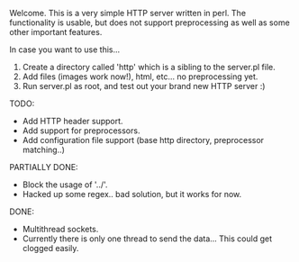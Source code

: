 Welcome. This is a very simple HTTP server written in perl.
The functionality is usable, but does not support preprocessing as well as some other important features.

In case you want to use this...

1. Create a directory called 'http' which is a sibling to the server.pl file.
2. Add files (images work now!), html, etc... no preprocessing yet.
3. Run server.pl as root, and test out your brand new HTTP server :)

TODO:

- Add HTTP header support.
- Add support for preprocessors.
- Add configuration file support (base http directory, preprocessor matching..)

PARTIALLY DONE:

- Block the usage of '../'.
 - Hacked up some regex.. bad solution, but it works for now.

DONE:

- Multithread sockets.
 - Currently there is only one thread to send the data... This could get clogged easily.

